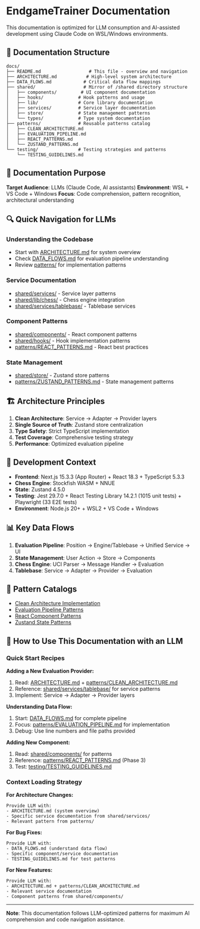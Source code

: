 # EndgameTrainer Documentation

This documentation is optimized for LLM consumption and AI-assisted development using Claude Code on WSL/Windows environments.

## 📁 Documentation Structure

```
docs/
├── README.md                  # This file - overview and navigation
├── ARCHITECTURE.md           # High-level system architecture
├── DATA_FLOWS.md            # Critical data flow mappings
├── shared/                  # Mirror of /shared directory structure
│   ├── components/         # UI component documentation
│   ├── hooks/             # Hook patterns and usage
│   ├── lib/               # Core library documentation
│   ├── services/          # Service layer documentation
│   ├── store/             # State management patterns
│   └── types/             # Type system documentation
├── patterns/              # Reusable patterns catalog
│   ├── CLEAN_ARCHITECTURE.md
│   ├── EVALUATION_PIPELINE.md
│   ├── REACT_PATTERNS.md
│   └── ZUSTAND_PATTERNS.md
└── testing/               # Testing strategies and patterns
    └── TESTING_GUIDELINES.md
```

## 🎯 Documentation Purpose

**Target Audience**: LLMs (Claude Code, AI assistants)
**Environment**: WSL + VS Code + Windows
**Focus**: Code comprehension, pattern recognition, architectural understanding

## 🔍 Quick Navigation for LLMs

### Understanding the Codebase
- Start with [ARCHITECTURE.md](./ARCHITECTURE.md) for system overview
- Check [DATA_FLOWS.md](./DATA_FLOWS.md) for evaluation pipeline understanding
- Review [patterns/](./patterns/) for implementation patterns

### Service Documentation
- [shared/services/](./shared/services/) - Service layer patterns
- [shared/lib/chess/](./shared/lib/chess/) - Chess engine integration
- [shared/services/tablebase/](./shared/services/tablebase/) - Tablebase services

### Component Patterns
- [shared/components/](./shared/components/) - React component patterns
- [shared/hooks/](./shared/hooks/) - Hook implementation patterns
- [patterns/REACT_PATTERNS.md](./patterns/REACT_PATTERNS.md) - React best practices

### State Management
- [shared/store/](./shared/store/) - Zustand store patterns
- [patterns/ZUSTAND_PATTERNS.md](./patterns/ZUSTAND_PATTERNS.md) - State management patterns

## 🏗️ Architecture Principles

1. **Clean Architecture**: Service → Adapter → Provider layers
2. **Single Source of Truth**: Zustand store centralization
3. **Type Safety**: Strict TypeScript implementation
4. **Test Coverage**: Comprehensive testing strategy
5. **Performance**: Optimized evaluation pipeline

## 🔧 Development Context

- **Frontend**: Next.js 15.3.3 (App Router) + React 18.3 + TypeScript 5.3.3
- **Chess Engine**: Stockfish WASM + NNUE
- **State**: Zustand 4.5.0
- **Testing**: Jest 29.7.0 + React Testing Library 14.2.1 (1015 unit tests) + Playwright (33 E2E tests)
- **Environment**: Node.js 20+ + WSL2 + VS Code + Windows

## 📊 Key Data Flows

1. **Evaluation Pipeline**: Position → Engine/Tablebase → Unified Service → UI
2. **State Management**: User Action → Store → Components
3. **Chess Engine**: UCI Parser → Message Handler → Evaluation
4. **Tablebase**: Service → Adapter → Provider → Evaluation

## 🎨 Pattern Catalogs

- [Clean Architecture Implementation](./patterns/CLEAN_ARCHITECTURE.md)
- [Evaluation Pipeline Patterns](./patterns/EVALUATION_PIPELINE.md)
- [React Component Patterns](./patterns/REACT_PATTERNS.md)
- [Zustand State Patterns](./patterns/ZUSTAND_PATTERNS.md)

## 🤖 How to Use This Documentation with an LLM

### Quick Start Recipes

**Adding a New Evaluation Provider:**
1. Read: [ARCHITECTURE.md](./ARCHITECTURE.md) + [patterns/CLEAN_ARCHITECTURE.md](./patterns/CLEAN_ARCHITECTURE.md)
2. Reference: [shared/services/tablebase/](./shared/services/tablebase/) for service patterns
3. Implement: Service → Adapter → Provider layers

**Understanding Data Flow:**
1. Start: [DATA_FLOWS.md](./DATA_FLOWS.md) for complete pipeline
2. Focus: [patterns/EVALUATION_PIPELINE.md](./patterns/EVALUATION_PIPELINE.md) for implementation
3. Debug: Use line numbers and file paths provided

**Adding New Component:**
1. Read: [shared/components/](./shared/components/) for patterns
2. Reference: [patterns/REACT_PATTERNS.md](./patterns/REACT_PATTERNS.md) (Phase 3)
3. Test: [testing/TESTING_GUIDELINES.md](./testing/TESTING_GUIDELINES.md)

### Context Loading Strategy

**For Architecture Changes:**
```
Provide LLM with:
- ARCHITECTURE.md (system overview)
- Specific service documentation from shared/services/
- Relevant pattern from patterns/
```

**For Bug Fixes:**
```
Provide LLM with:
- DATA_FLOWS.md (understand data flow)
- Specific component/service documentation
- TESTING_GUIDELINES.md for test patterns
```

**For New Features:**
```
Provide LLM with:
- ARCHITECTURE.md + patterns/CLEAN_ARCHITECTURE.md
- Relevant service documentation
- Component patterns from shared/components/
```

---

**Note**: This documentation follows LLM-optimized patterns for maximum AI comprehension and code navigation assistance.